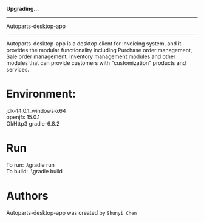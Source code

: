 
**Upgrading...**

*******
Autoparts-desktop-app
*******
Autoparts-desktop-app is a desktop client for invoicing system, 
and it provides the modular functionality including Purchase order management,
Sale order management, Inventory management modules and other modules that
can provide customers with "customization" products and services.

Environment:
=======
jdk-14.0.1_windows-x64  
openjfx 15.0.1     
OkHttp3
gradle-6.8.2

Run
=======
To run: .\gradle run  
To build: .\gradle build  

Authors
=======

Autoparts-desktop-app was created by `Shunyi Chen`
